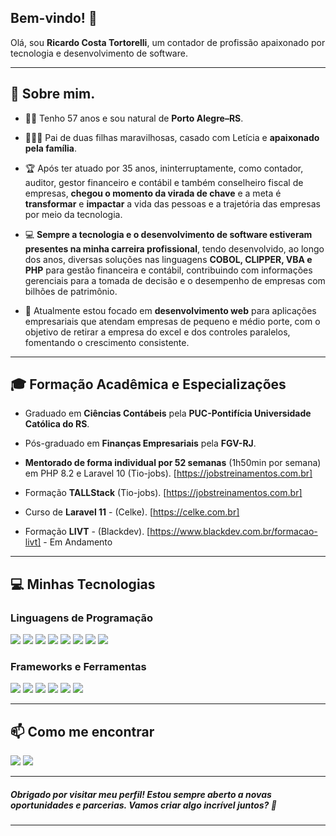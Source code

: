 ## Bem-vindo! 👋

Olá, sou **Ricardo Costa Tortorelli**, um contador de profissão apaixonado por tecnologia e desenvolvimento de software.

---
## 🌟 Sobre mim.

- 👨‍💻 Tenho 57 anos e sou natural de **Porto Alegre–RS**.

- ‍👩‍👧‍👧 Pai de duas filhas maravilhosas, casado com Letícia e **apaixonado pela família**.

- 🏆 Após ter atuado por 35 anos, ininterruptamente, como contador, auditor, gestor financeiro e contábil e também conselheiro fiscal de empresas, **chegou o momento da virada de chave** e a meta é **transformar** e **impactar** a vida das pessoas e a trajetória das empresas por meio da tecnologia.

- 💻 **Sempre a tecnologia e o desenvolvimento de software estiveram presentes na minha carreira profissional**, tendo desenvolvido, ao longo dos anos, diversas soluções nas linguagens **COBOL, CLIPPER, VBA e PHP** para gestão financeira e contábil, contribuindo com informações gerenciais para a tomada de decisão e o desempenho de empresas com bilhões de patrimônio.

- 🚀 Atualmente estou focado em **desenvolvimento web** para aplicações empresariais que atendam empresas de pequeno e médio porte, com o objetivo de retirar a empresa do excel e dos controles paralelos, fomentando o crescimento consistente.

---

## 🎓 Formação Acadêmica e Especializações

- Graduado em **Ciências Contábeis** pela **PUC-Pontifícia Universidade Católica do RS**.

- Pós-graduado em **Finanças Empresariais** pela **FGV-RJ**.

- **Mentorado de forma individual por 52 semanas** (1h50min por semana) em PHP 8.2 e Laravel 10 (Tio-jobs). [https://jobstreinamentos.com.br]

- Formação **TALLStack** (Tio-jobs). [https://jobstreinamentos.com.br]

- Curso de **Laravel 11** - (Celke). [https://celke.com.br]

- Formação **LIVT** - (Blackdev). [https://www.blackdev.com.br/formacao-livt] - Em Andamento
---

## 💻 Minhas Tecnologias

### Linguagens de Programação

<div> 
<img src="https://img.shields.io/badge/COBOL-%20?style=flat-square&logo=cobol&logoColor=white&color=00599C"></img> 
<img src="https://img.shields.io/badge/Clipper-%20?style=flat-square&logo=clipper&logoColor=white&color=4B0082"></img>
<img src="https://img.shields.io/badge/VBA-%20?style=flat-square&logo=vba&logoColor=white&color=217346"></img> 
<img src="https://img.shields.io/badge/PHP-%20?style=flat-square&logo=php&logoColor=white&color=777BB4"></img> 
<img src="https://img.shields.io/badge/HTML5-%20?style=flat-square&logo=html5&logoColor=white&color=E34F26"></img> 
<img src="https://img.shields.io/badge/CSS3-%20?style=flat-square&logo=css3&logoColor=white&color=1572B6"></img> 
<img src="https://img.shields.io/badge/JAVASCRIPT-%20?style=flat-square&logo=javascript&logoColor=white&color=F7DF1E"></img> 
<img src="https://img.shields.io/badge/SQL-%20?style=flat-square&logo=mysql&logoColor=white&color=4479A1"></img>
</div>

### Frameworks e Ferramentas

<div>
<img src="https://img.shields.io/badge/LARAVEL-%20?style=flat-square&logo=laravel&logoColor=white&color=FF2D20"></img>
<img src="https://img.shields.io/badge/BOOTSTRAP-%20?style=flat-square&logo=bootstrap&logoColor=white&color=7952B3"></img>
<img src="https://img.shields.io/badge/Livewire-%20?style=flat-square&logo=livewire&logoColor=white&color=4E56A6"></img>
<img src="https://img.shields.io/badge/Alpine.js-%20?style=flat-square&logo=alpine.js&logoColor=white&color=8BC0D0"></img> 
<img src="https://img.shields.io/badge/Tailwind%20CSS-%20?style=flat-square&logo=tailwind-css&logoColor=white&color=38B2AC"></img>
<img src="https://img.shields.io/badge/Docker-%20?style=flat-square&logo=docker&logoColor=white&color=2496ED"></img>
</div>

---

[//]: # ()
[//]: # (## 📊 Estatísticas GitHub)

[//]: # ()
[//]: # (<div>)

[//]: # (    <img height="180em" src="https://github-readme-stats.vercel.app/api?username=ricktorelli-git&show_icons=true&theme=dracula&include_all_commits=true&count_private=true"/>)

[//]: # (    <img height="180em" src="https://github-readme-stats.vercel.app/api/top-langs/?username=ricktorelli-git&layout=compact&langs_count=7&theme=dracula&count_private=true"/>)

[//]: # (</div>)

[//]: # (---)

## 📫 Como me encontrar
<div>

[//]: # (  <a href="https://www.linkedin.com/in/tiago-lemos-neitzke/" target="_blank"><img src="https://img.shields.io/badge/-LinkedIn-%230077B5?style=for-the-badge&logo=linkedin&logoColor=white" target="_blank"></a>)
<a href="https://wa.me/5551999698812" target="_blank"><img src="https://img.shields.io/badge/-WhatsApp-%25D366?style=for-the-badge&logo=whatsapp&logoColor=white" target="_blank"></a>
<a href="mailto:ricktorelli.php@gmail.com" target="_blank"><img src="https://img.shields.io/badge/-Email-%23D14836?style=for-the-badge&logo=gmail&logoColor=white" target="_blank"></a>
</div>

---
##### Obrigado por visitar meu perfil! Estou sempre aberto a novas oportunidades e parcerias. Vamos criar algo incrível juntos? 🚀
___

